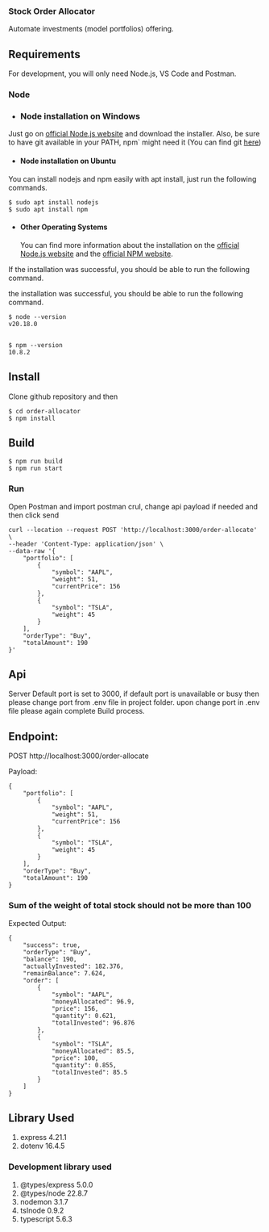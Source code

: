 ### Stock Order Allocator

Automate investments (model portfolios) offering.

## Requirements

For development, you will only need Node.js, VS Code and Postman.

### Node

- ### Node installation on Windows

Just go on [official Node.js website](https://nodejs.org/) and download the installer.
Also, be sure to have git available in your PATH,
npm` might need it (You can find git [here](https://git-scm.com/))

- #### Node installation on Ubuntu

You can install nodejs and npm easily with apt install, just run the following commands.

    $ sudo apt install nodejs
    $ sudo apt install npm

- #### Other Operating Systems
  You can find more information about the installation on the
  [official Node.js website](https://nodejs.org/) and the [official NPM website](https://npmjs.org/).

If the installation was successful, you should be able to run the following command.

the installation was successful, you should be able to run the following command.

    $ node --version
    v20.18.0


    $ npm --version
    10.8.2

## Install

Clone github repository and then

    $ cd order-allocator
    $ npm install

## Build

    $ npm run build
    $ npm run start

### Run

Open Postman and import postman crul, change api payload if needed and then click send

    curl --location --request POST 'http://localhost:3000/order-allocate' \
    --header 'Content-Type: application/json' \
    --data-raw '{
        "portfolio": [
            {
                "symbol": "AAPL",
                "weight": 51,
                "currentPrice": 156
            },
            {
                "symbol": "TSLA",
                "weight": 45
            }
        ],
        "orderType": "Buy",
        "totalAmount": 190
    }'

## Api

Server Default port is set to 3000, if default port is unavailable or busy then please change port from .env file in project folder. upon change port in .env file please again complete Build process.

## Endpoint:

POST http://localhost:3000/order-allocate

Payload:

    {
        "portfolio": [
            {
                "symbol": "AAPL",
                "weight": 51,
                "currentPrice": 156
            },
            {
                "symbol": "TSLA",
                "weight": 45
            }
        ],
        "orderType": "Buy",
        "totalAmount": 190
    }

### Sum of the weight of total stock should not be more than 100

Expected Output:

    {
        "success": true,
        "orderType": "Buy",
        "balance": 190,
        "actuallyInvested": 182.376,
        "remainBalance": 7.624,
        "order": [
            {
                "symbol": "AAPL",
                "moneyAllocated": 96.9,
                "price": 156,
                "quantity": 0.621,
                "totalInvested": 96.876
            },
            {
                "symbol": "TSLA",
                "moneyAllocated": 85.5,
                "price": 100,
                "quantity": 0.855,
                "totalInvested": 85.5
            }
        ]
    }

## Library Used

1. express 4.21.1
2. dotenv 16.4.5

### Development library used

1. @types/express 5.0.0
2. @types/node 22.8.7
3. nodemon 3.1.7
4. tsInode 0.9.2
5. typescript 5.6.3
